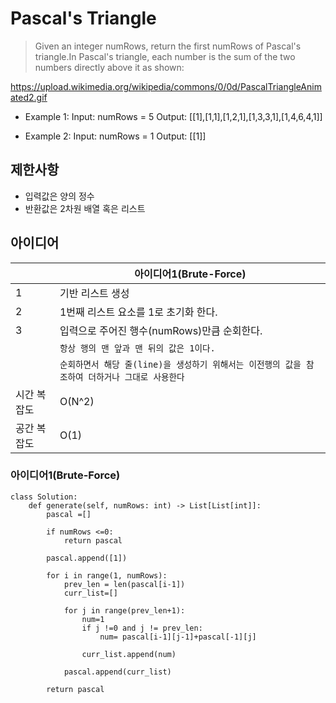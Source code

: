 # Pascal's Triangle

>Given an integer numRows, return the first numRows of Pascal's triangle.In Pascal's triangle, each number is the sum of the two numbers directly above it as shown:

https://upload.wikimedia.org/wikipedia/commons/0/0d/PascalTriangleAnimated2.gif

-  Example 1:
Input: numRows = 5
Output: [[1],[1,1],[1,2,1],[1,3,3,1],[1,4,6,4,1]]

- Example 2: 
Input: numRows = 1
Output: [[1]]



## 제한사항
- 입력값은 양의 정수
- 반환값은 2차원 배열 혹은 리스트


## 아이디어 

|                |아이디어1(Brute-Force)          |
|----------------|-------------------------------|
|1 |기반 리스트 생성 |    
|2 |1번째 리스트 요소를 1로 초기화 한다.|
|3 |입력으로 주어진 행수(numRows)만큼 순회한다. | 
|  |`항상 행의 맨 앞과 맨 뒤의 값은 1이다.` |
|  |`순회하면서 해당 줄(line)을 생성하기 위해서는 이전행의 값을 참조하여 더하거나 그대로 사용한다` |
|시간 복잡도| O(N^2)|
|공간 복잡도| O(1)|


### 아이디어1(Brute-Force)

```
class Solution:
    def generate(self, numRows: int) -> List[List[int]]:
        pascal =[]

        if numRows <=0:
            return pascal

        pascal.append([1])

        for i in range(1, numRows):
            prev_len = len(pascal[i-1])
            curr_list=[]

            for j in range(prev_len+1):
                num=1
                if j !=0 and j != prev_len:
                    num= pascal[i-1][j-1]+pascal[-1][j]

                curr_list.append(num)

            pascal.append(curr_list)

        return pascal                


```
